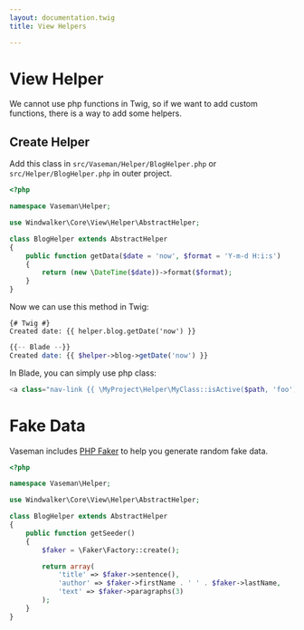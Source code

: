 ```yaml
---
layout: documentation.twig
title: View Helpers

---
```


# View Helper

We cannot use php functions in Twig, so if we want to add custom functions, there is a way to add some helpers.

## Create Helper

Add this class in `src/Vaseman/Helper/BlogHelper.php` or `src/Helper/BlogHelper.php` in outer project.

``` php
<?php

namespace Vaseman\Helper;

use Windwalker\Core\View\Helper\AbstractHelper;

class BlogHelper extends AbstractHelper
{
	public function getData($date = 'now', $format = 'Y-m-d H:i:s')
	{
		return (new \DateTime($date))->format($format);
	}
}
```

Now we can use this method in Twig:

``` twig
{# Twig #}
Created date: {{ helper.blog.getDate('now') }}
```

```php
{{-- Blade --}}
Created date: {{ $helper->blog->getDate('now') }}
```

In Blade, you can simply use php class:

```php
<a class="nav-link {{ \MyProject\Helper\MyClass::isActive($path, 'foo') }}">...</a>
```

# Fake Data

Vaseman includes [PHP Faker](https://github.com/fzaninotto/Faker) to help you generate random fake data.

``` php
<?php

namespace Vaseman\Helper;

use Windwalker\Core\View\Helper\AbstractHelper;

class BlogHelper extends AbstractHelper
{
	public function getSeeder()
	{
		$faker = \Faker\Factory::create();

		return array(
			'title' => $faker->sentence(),
			'author' => $faker->firstName . ' ' . $faker->lastName,
			'text' => $faker->paragraphs(3)
		);
	}
}
```
